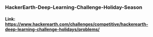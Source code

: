 ### HackerEarth-Deep-Learning-Challenge-Holiday-Season

#### Link: https://www.hackerearth.com/challenges/competitive/hackerearth-deep-learning-challenge-holidays/problems/
